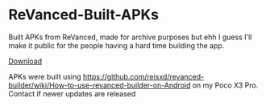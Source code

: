 # ReVanced-Built-APKs
Built APKs from ReVanced, made for archive purposes but ehh I guess I'll make it public for the people having a hard time building the app.


<a class="github-button" href="https://www.mediafire.com/folder/t8kjvikyzs3l6/ReVanced+Built+APKs" data-icon="octicon-download" data-size="large" aria-label="Download buttons/github-buttons on GitHub">Download</a>

APKs were built using https://github.com/reisxd/revanced-builder/wiki/How-to-use-revanced-builder-on-Android on my Poco X3 Pro.
Contact if newer updates are released
